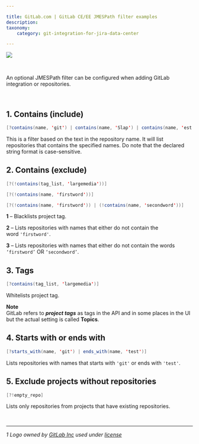 ```yaml
---

title: GitLab.com | GitLab CE/EE JMESPath filter examples
description:
taxonomy:
    category: git-integration-for-jira-data-center

---
```

![](/wp-content/uploads/gitlab-mobile-custom1.png)

<br>

An optional JMESPath filter can be configured when adding GitLab integration or repositories.

<br>

## 1\. Contains (include)

```java
[?contains(name, 'git') | contains(name, 'Slap') | contains(name, 'est')]
```

This is a filter based on the text in the repository name. It will list repositories that contains the specified names. Do note that the declared string format is case-sensitive.

## 2\. Contains (exclude)

```java
[?(!contains(tag_list, 'largemedia'))]

[?(!contains(name, 'firstword'))]

[?(!contains(name, 'firstword')) | (!contains(name, 'secondword'))]
```

**1** – Blacklists project tag.

**2** – Lists repositories with names that either do not contain the word `'firstword'`.

**3** – Lists repositories with names that either do not contain the words `‘firstword’` OR `‘secondword’`.

## 3\. Tags

```java
[?contains(tag_list, 'largemedia')]
```

Whitelists project tag.

**Note**<br>
GitLab refers to _**project tags**_ as tags in the API and in some places in the UI but the actual setting is called **Topics**.

## 4\. Starts with or ends with

```java
[?starts_with(name, 'git') | ends_with(name, 'test')]
```

Lists repositories with names that starts with `'git'` or ends with `'test'`.

## 5\. Exclude projects without repositories

```java
[?!empty_repo]
```

Lists only repositories from projects that have existing repositories.

<br>
<hr>

_1 Logo owned by_ [_GitLab Inc_](https://gitlab.com/) _used under_ [_license_](https://creativecommons.org/licenses/by-nc-sa/4.0/)

